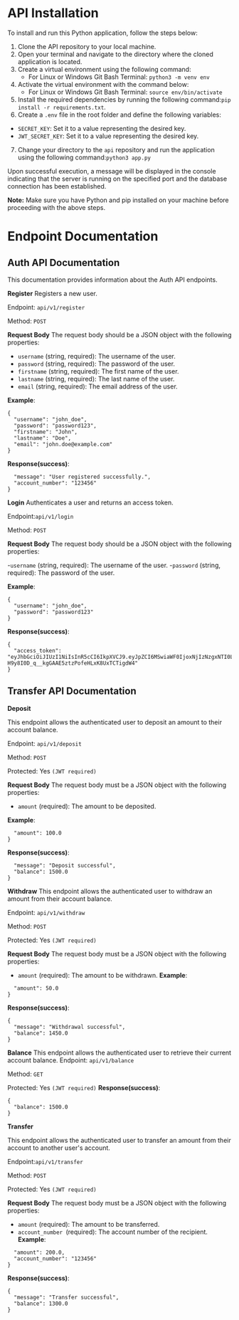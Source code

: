 # API Installation

To install and run this Python application, follow the steps below:

1. Clone the API repository to your local machine.
2. Open your terminal and navigate to the directory where the cloned application is located.
3. Create a virtual environment using the following command:
   - For Linux or Windows Git Bash Terminal: `python3 -m venv env`
4. Activate the virtual environment with the command below:
   - For Linux or Windows Git Bash Terminal: `source env/bin/activate`
5. Install the required dependencies by running the following command:`pip install -r requirements.txt`.
6. Create a `.env` file in the root folder and define the following variables:

- `SECRET_KEY`: Set it to a value representing the desired key.
- `JWT_SECRET_KEY`: Set it to a value representing the desired key.

7. Change your directory to the `api` repository and run the application using the following command:`python3 app.py`

Upon successful execution, a message will be displayed in the console indicating that the server is running on the specified port and the database connection has been established.

**Note:** Make sure you have Python and pip installed on your machine before proceeding with the above steps.

# Endpoint Documentation

## Auth API Documentation

This documentation provides information about the Auth API endpoints.

**Register**
Registers a new user.

Endpoint: `api/v1/register`

Method: `POST`

**Request Body**
The request body should be a JSON object with the following properties:

- `username` (string, required): The username of the user.
- `password` (string, required): The password of the user.
- `firstname` (string, required): The first name of the user.
- `lastname` (string, required): The last name of the user.
- `email` (string, required): The email address of the user.

**Example**:

```
{
  "username": "john_doe",
  "password": "password123",
  "firstname": "John",
  "lastname": "Doe",
  "email": "john.doe@example.com"
}

```

**Response(success)**:

```{
  "message": "User registered successfully.",
  "account_number": "123456"
}
```

**Login**
Authenticates a user and returns an access token.

Endpoint:`api/v1/login`

Method: `POST`

**Request Body**
The request body should be a JSON object with the following properties:

-`username` (string, required): The username of the user. -`password` (string, required): The password of the user.

**Example**:

```
{
  "username": "john_doe",
  "password": "password123"
}

```

**Response(success)**:

```
{
  "access_token": "eyJhbGciOiJIUzI1NiIsInR5cCI6IkpXVCJ9.eyJpZCI6MSwiaWF0IjoxNjIzNzgxNTI0LCJleHAiOjE2MjM3ODUxMjR9.PA-H9y8I0D_q__kgGAAE5ztzPofeHLxK8UxTCTigdW4"
}

```

## Transfer API Documentation

**Deposit**

This endpoint allows the authenticated user to deposit an amount to their account balance.

Endpoint: `api/v1/deposit`

Method: `POST`

Protected: Yes `(JWT required)`

**Request Body**
The request body must be a JSON object with the following properties:

- `amount` (required): The amount to be deposited.

**Example**:

```{
  "amount": 100.0
}
```

**Response(success)**:

```{
  "message": "Deposit successful",
  "balance": 1500.0
}

```

**Withdraw**
This endpoint allows the authenticated user to withdraw an amount from their account balance.

Endpoint: `api/v1/withdraw`

Method: `POST`

Protected: Yes `(JWT required)`

**Request Body**
The request body must be a JSON object with the following properties:

- `amount` (required): The amount to be withdrawn.
  **Example**:

```{
  "amount": 50.0
}

```

**Response(success)**:

```
{
  "message": "Withdrawal successful",
  "balance": 1450.0
}

```

**Balance**
This endpoint allows the authenticated user to retrieve their current account balance.
Endpoint: `api/v1/balance`

Method: `GET`

Protected: Yes `(JWT required)`
**Response(success)**:

```
{
  "balance": 1500.0
}
```

**Transfer**

This endpoint allows the authenticated user to transfer an amount from their account to another user's account.

Endpoint:`api/v1/transfer`

Method: `POST`

Protected: Yes `(JWT required)`

**Request Body**
The request body must be a JSON object with the following properties:

- `amount` (required): The amount to be transferred.
- `account_number `(required): The account number of the recipient.
  **Example**:

```{
  "amount": 200.0,
  "account_number": "123456"
}

```

**Response(success)**:

```
{
  "message": "Transfer successful",
  "balance": 1300.0
}

```
